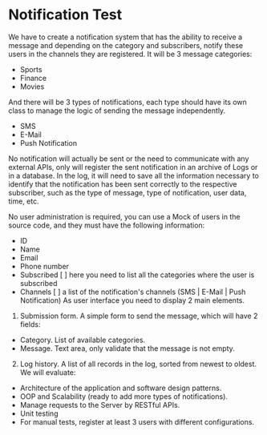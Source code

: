 # Notification Test
We have to create a notification system that has the ability to receive a message and depending on the category and subscribers, notify these users in the channels they are registered.
It will be 3 message categories:
- Sports
- Finance
- Movies

And there will be 3 types of notifications, each type should have its own class to manage the logic of sending the message independently.

- SMS
- E-Mail
- Push Notification

No notification will actually be sent or the need to communicate with any external APIs, only will register the sent notification in an archive of Logs or in a database.
In the log, it will need to save all the information necessary to identify that the notification has been sent correctly to the respective subscriber, such as the type of message, type of notification, user data, time, etc.

No user administration is required, you can use a Mock of users in the source code, and they must have the following information:
- ID
- Name
- Email
- Phone number
- Subscribed [ ] here you need to list all the categories where the user is subscribed
- Channels [ ] a list of the notification's channels (SMS | E-Mail | Push Notification)
As user interface you need to display 2 main elements.
1. Submission form. A simple form to send the message, which will have 2 fields:
- Category. List of available categories.
- Message. Text area, only validate that the message is not empty.
2. Log history. A list of all records in the log, sorted from newest to oldest.
We will evaluate:
- Architecture of the application and software design patterns.
- OOP and Scalability (ready to add more types of notifications).
- Manage requests to the Server by RESTful APIs.
- Unit testing
- For manual tests, register at least 3 users with different configurations.
